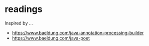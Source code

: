# readings

Inspired by ...

* https://www.baeldung.com/java-annotation-processing-builder
* https://www.baeldung.com/java-poet
